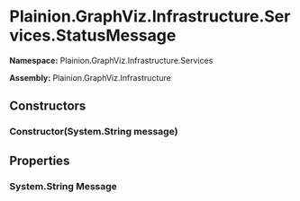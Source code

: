 
# Plainion.GraphViz.Infrastructure.Services.StatusMessage

**Namespace:** Plainion.GraphViz.Infrastructure.Services

**Assembly:** Plainion.GraphViz.Infrastructure


## Constructors

### Constructor(System.String message)


## Properties

### System.String Message
